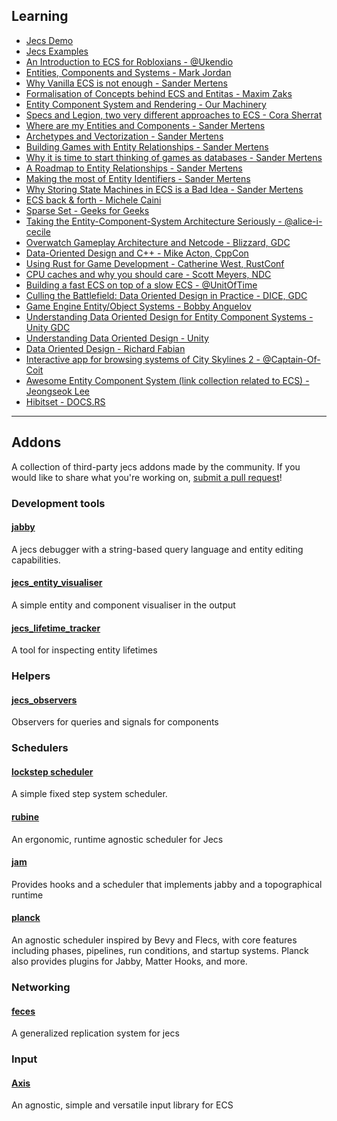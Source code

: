## Learning

- [Jecs Demo](https://github.com/Ukendio/jecs/tree/main/demo)
- [Jecs Examples](https://github.com/Ukendio/jecs/tree/main/examples)
- [An Introduction to ECS for Robloxians - @Ukendio](https://devforum.roblox.com/t/all-about-entity-component-system/1664447)
- [Entities, Components and Systems - Mark Jordan](https://medium.com/ingeniouslysimple/entities-components-and-systems-89c31464240d)
- [Why Vanilla ECS is not enough - Sander Mertens](https://ajmmertens.medium.com/why-vanilla-ecs-is-not-enough-d7ed4e3bebe5)
- [Formalisation of Concepts behind ECS and Entitas - Maxim Zaks](https://medium.com/@icex33/formalisation-of-concepts-behind-ecs-and-entitas-8efe535d9516)
- [Entity Component System and Rendering - Our Machinery](https://ourmachinery.com/post/ecs-and-rendering/)
- [Specs and Legion, two very different approaches to ECS - Cora Sherrat](https://csherratt.github.io/blog/posts/specs-and-legion/)
- [Where are my Entities and Components - Sander Mertens](https://ajmmertens.medium.com/building-an-ecs-1-where-are-my-entities-and-components-63d07c7da742)
- [Archetypes and Vectorization - Sander Mertens](https://medium.com/@ajmmertens/building-an-ecs-2-archetypes-and-vectorization-fe21690805f9)
- [Building Games with Entity Relationships - Sander Mertens](https://ajmmertens.medium.com/building-games-in-ecs-with-entity-relationships-657275ba2c6c)
- [Why it is time to start thinking of games as databases - Sander Mertens](https://ajmmertens.medium.com/why-it-is-time-to-start-thinking-of-games-as-databases-e7971da33ac3)
- [A Roadmap to Entity Relationships - Sander Mertens](https://ajmmertens.medium.com/a-roadmap-to-entity-relationships-5b1d11ebb4eb)
- [Making the most of Entity Identifiers - Sander Mertens](https://ajmmertens.medium.com/doing-a-lot-with-a-little-ecs-identifiers-25a72bd2647)
- [Why Storing State Machines in ECS is a Bad Idea - Sander Mertens](https://ajmmertens.medium.com/why-storing-state-machines-in-ecs-is-a-bad-idea-742de7a18e59)
- [ECS back & forth - Michele Caini](https://skypjack.github.io/2019-02-14-ecs-baf-part-1/)
- [Sparse Set - Geeks for Geeks](https://www.geeksforgeeks.org/sparse-set/)
- [Taking the Entity-Component-System Architecture Seriously - @alice-i-cecile](https://www.youtube.com/watch?v=VpiprNBEZsk)
- [Overwatch Gameplay Architecture and Netcode - Blizzard, GDC](https://www.youtube.com/watch?v=W3aieHjyNvw)
- [Data-Oriented Design and C++ - Mike Acton, CppCon](https://www.youtube.com/watch?v=rX0ItVEVjHc)
- [Using Rust for Game Development - Catherine West, RustConf](https://www.youtube.com/watch?v=aKLntZcp27M)
- [CPU caches and why you should care - Scott Meyers, NDC](https://vimeo.com/97337258)
- [Building a fast ECS on top of a slow ECS - @UnitOfTime](https://youtu.be/71RSWVyOMEY)
- [Culling the Battlefield: Data Oriented Design in Practice - DICE, GDC](https://www.gdcvault.com/play/1014491/Culling-the-Battlefield-Data-Oriented)
- [Game Engine Entity/Object Systems - Bobby Anguelov](https://www.youtube.com/watch?v=jjEsB611kxs)
- [Understanding Data Oriented Design for Entity Component Systems - Unity GDC](https://www.youtube.com/watch?v=0_Byw9UMn9g)
- [Understanding Data Oriented Design - Unity](https://learn.unity.com/tutorial/part-1-understand-data-oriented-design?courseId=60132919edbc2a56f9d439c3&signup=true&uv=2020.1)
- [Data Oriented Design - Richard Fabian](https://www.dataorienteddesign.com/dodbook/dodmain.html)
- [Interactive app for browsing systems of City Skylines 2 - @Captain-Of-Coit](https://captain-of-coit.github.io/cs2-ecs-explorer/)
- [Awesome Entity Component System (link collection related to ECS) - Jeongseok Lee](https://github.com/jslee02/awesome-entity-component-system)
- [Hibitset - DOCS.RS](https://docs.rs/hibitset/0.6.3/hibitset/)

------------------

## Addons

A collection of third-party jecs addons made by the community. If you would like to share what you're working on, [submit a pull request](/learn/contributing/pull-requests#addons)!

### Development tools

#### [jabby](https://github.com/alicesaidhi/jabby)
A jecs debugger with a string-based query language and entity editing capabilities.

#### [jecs_entity_visualiser](https://github.com/Ukendio/jecs/blob/main/addons/entity_visualiser.luau)
A simple entity and component visualiser in the output

#### [jecs_lifetime_tracker](https://github.com/Ukendio/jecs/blob/main/addons/lifetime_tracker.luau)
A tool for inspecting entity lifetimes

### Helpers

#### [jecs_observers](https://github.com/Ukendio/jecs/blob/main/addons/observers.luau)
Observers for queries and signals for components

### Schedulers

#### [lockstep scheduler](https://gist.github.com/1Axen/6d4f78b3454cf455e93794505588354b)
A simple fixed step system scheduler.

#### [rubine](https://github.com/Mark-Marks/rubine)
An ergonomic, runtime agnostic scheduler for Jecs

#### [jam](https://github.com/revvy02/Jam)
Provides hooks and a scheduler that implements jabby and a topographical runtime

#### [planck](https://github.com/YetAnotherClown/planck)
An agnostic scheduler inspired by Bevy and Flecs, with core features including phases, pipelines, run conditions, and startup systems.
Planck also provides plugins for Jabby, Matter Hooks, and more.

### Networking

#### [feces](https://github.com/NeonD00m/feces)
A generalized replication system for jecs

### Input

#### [Axis](https://github.com/NeonD00m/axis)
An agnostic, simple and versatile input library for ECS
